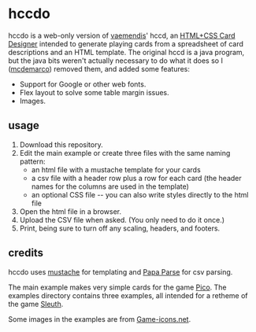 hccdo
=====

hccdo is a web-only version of [vaemendis](https://github.com/vaemendis)' hccd, an [HTML+CSS Card Designer](https://github.com/vaemendis/hccd/) intended to generate playing cards from a spreadsheet of card descriptions and an HTML template.  The original hccd is a java program, but the java bits weren't actually necessary to do what it does so I ([mcdemarco](https://github.com/mcdemarco)) removed them, and added some features:

* Support for Google or other web fonts.
* Flex layout to solve some table margin issues.
* Images.


usage
-----

1. Download this repository.
2. Edit the main example or create three files with the same naming pattern:
   * an html file with a mustache template for your cards
   * a csv file with a header row plus a row for each card (the header names for the columns are used in the template)
   * an optional CSS file -- you can also write styles directly to the html file
3. Open the html file in a browser.
4. Upload the CSV file when asked.  (You only need to do it once.)
4. Print, being sure to turn off any scaling, headers, and footers.


credits
---------

hccdo uses [mustache](https://mustache.github.io) for templating and [Papa Parse](http://papaparse.com) for csv parsing.

The main example makes very simple cards for the game [Pico](https://boardgamegeek.com/boardgame/2051/pico).  The examples directory contains three examples, all intended for a retheme of the game [Sleuth](https://boardgamegeek.com/boardgame/594/sleuth).

Some images in the examples are from [Game-icons.net](http://game-icons.net).

